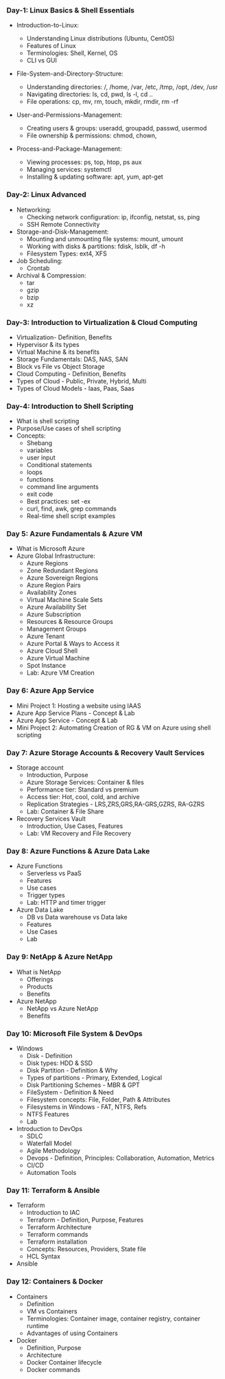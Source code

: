 ### Day-1: Linux Basics & Shell Essentials
* Introduction-to-Linux:
    * Understanding Linux distributions (Ubuntu, CentOS)
    * Features of Linux
    * Terminologies: Shell, Kernel, OS
    * CLI vs GUI

* File-System-and-Directory-Structure:
    * Understanding directories: /, /home, /var, /etc, /tmp, /opt, /dev, /usr
    * Navigating directories: ls, cd, pwd, ls -l, cd ..
    * File operations: cp, mv, rm, touch, mkdir, rmdir, rm -rf

* User-and-Permissions-Management:
    * Creating users & groups: useradd, groupadd, passwd, usermod
    * File ownership & permissions: chmod, chown,
      
* Process-and-Package-Management:
    * Viewing processes: ps, top, htop, ps aux
    * Managing services: systemctl
    * Installing & updating software: apt, yum, apt-get

### Day-2: Linux Advanced 

* Networking:
    * Checking network configuration: ip, ifconfig, netstat, ss, ping
    * SSH Remote Connectivity
* Storage-and-Disk-Management:
    * Mounting and unmounting file systems: mount, umount
    * Working with disks & partitions: fdisk, lsblk, df -h
    * Filesystem Types: ext4, XFS
* Job Scheduling:
     * Crontab
* Archival & Compression:
     * tar
     * gzip
     * bzip
     * xz
### Day-3: Introduction to Virtualization & Cloud Computing

* Virtualization- Definition, Benefits
* Hypervisor & its types
* Virtual Machine & its benefits
* Storage Fundamentals: DAS, NAS, SAN
* Block vs File vs Object Storage
* Cloud Computing - Definition, Benefits
* Types of Cloud - Public, Private, Hybrid, Multi
* Types of Cloud Models - Iaas, Paas, Saas

### Day-4: Introduction to Shell Scripting

* What is shell scripting
* Purpose/Use cases of shell scripting
* Concepts:
   * Shebang
   * variables
   * user input
   * Conditional statements
   * loops
   * functions
   * command line arguments
   * exit code
   * Best practices: set -ex
   * curl, find, awk, grep commands
   * Real-time shell script examples
 
### Day 5: Azure Fundamentals & Azure VM
   * What is Microsoft Azure
   * Azure Global Infrastructure:
        * Azure Regions
        * Zone Redundant Regions
        * Azure Sovereign Regions
        * Azure Region Pairs
        * Availability Zones
        * Virtual Machine Scale Sets
        * Azure Availability Set
        * Azure Subscription
        * Resources & Resource Groups
        * Management Groups
        * Azure Tenant
        * Azure Portal & Ways to Access it
        * Azure Cloud Shell
        * Azure Virtual Machine
        * Spot Instance
        * Lab: Azure VM Creation
### Day 6: Azure App Service
   * Mini Project 1: Hosting a website using IAAS
   * Azure App Service Plans - Concept & Lab
   * Azure App Service - Concept & Lab 
   * Mini Project 2: Automating Creation of RG & VM on Azure using shell scripting
### Day 7: Azure Storage Accounts & Recovery Vault Services
  * Storage account
     * Introduction, Purpose
     * Azure Storage Services: Container & files
     * Performance tier: Standard vs premium
     * Access tier: Hot, cool, cold, and archive
     * Replication Strategies - LRS,ZRS,GRS,RA-GRS,GZRS, RA-GZRS
     * Lab: Container & File Share
  * Recovery Services Vault
     * Introduction, Use Cases, Features
     * Lab: VM Recovery and File Recovery
### Day 8: Azure Functions & Azure Data Lake
   * Azure Functions
      * Serverless vs PaaS
      * Features
      * Use cases
      * Trigger types
      * Lab: HTTP and timer trigger
   * Azure Data Lake
      * DB vs Data warehouse vs Data lake
      * Features
      * Use Cases
      * Lab
### Day 9: NetApp & Azure NetApp
   * What is NetApp
      * Offerings
      * Products
      * Benefits
   * Azure NetApp
      * NetApp vs Azure NetApp
      * Benefits
### Day 10: Microsoft File System & DevOps
   * Windows
      * Disk - Definition
      * Disk types: HDD & SSD
      * Disk Partition - Definition & Why
      * Types of partitions - Primary, Extended, Logical
      * Disk Partitioning Schemes - MBR & GPT
      * FileSystem - Definition & Need
      * Filesystem concepts: File, Folder, Path & Attributes
      * Filesystems in Windows - FAT, NTFS, Refs
      * NTFS Features
      * Lab
   * Introduction to DevOps
      * SDLC
      * Waterfall Model
      * Agile Methodology
      * Devops - Definition, Principles: Collaboration, Automation, Metrics
      * CI/CD
      * Automation Tools

### Day 11: Terraform & Ansible
  * Terraform
      * Introduction to IAC
      * Terraform - Definition, Purpose, Features
      * Terraform Architecture
      * Terraform commands
      * Terraform installation
      * Concepts: Resources, Providers, State file
      * HCL Syntax
  * Ansible
### Day 12: Containers & Docker
  * Containers
     * Definition
     * VM vs Containers
     * Terminologies: Container image, container registry, container runtime
     * Advantages of using Containers
  * Docker
     * Definition, Purpose
     * Architecture
     * Docker Container lifecycle
     * Docker commands
